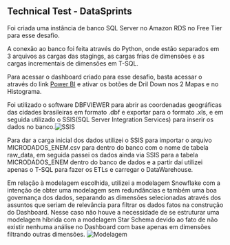 ## Technical Test - DataSprints


Foi criada uma instância de banco SQL Server no Amazon RDS no Free Tier para esse desafio.

A conexão ao banco foi feita através do Python, onde estão separados em 3 arquivos as cargas das stagings, as cargas frias de dimensões e as cargas incrementais de dimensões em T-SQL.

Para acessar o dashboard criado para esse desafio, basta acessar o através do link [Power BI](https://app.powerbi.com/view?r=eyJrIjoiMWIyYTVlNjUtZTNkYS00OTg5LWE2ZGYtODk5MjY1YmIxN2ViIiwidCI6IjE0Y2JkNWE3LWVjOTQtNDZiYS1iMzE0LWNjMGZjOTcyYTE2MSIsImMiOjh9) e ativar os botões de Dril Down nos 2 Mapas e no Histograma.

Foi utilizado o software DBFVIEWER para abrir as coordenadas geográficas das cidades brasileiras em formato .dbf e exportar para o formato .xls, e em seguida utilizado o SSIS(SQL Server Integration Services) para inserir os dados no banco.![SSIS](https://github.com/henriquemovi/Technical-Test/blob/master/SSIS%20Teste%20T%C3%A9cnico%20-%20DataSprints.png)

Para dar a carga inicial dos dados utilizei o SSIS para importar o arquivo MICRODADOS_ENEM.csv para dentro do banco com o nome de tabela raw_data, em seguida passei os dados ainda via SSIS para a tabela MICRODADOS_ENEM dentro do banco de dados e a partir daí utilizei apenas o T-SQL para fazer os ETLs e carregar o DataWarehouse.

Em relação à modelagem escolhida, utilizei a modelagem Snowflake com a intenção de obter uma modelagem sem redundâncias e também uma boa governança dos dados, separando as dimensões selecionadas através dos assuntos que seriam de relevância para filtrar os dados fatos na construção do Dashboard. Nesse caso não houve a necessidade de se estruturar uma modelagem híbrida com a modelagem Star Schema devido ao fato de não existir nenhuma análise no Dashboard com base apenas em dimensões filtrando outras dimensões. ![Modelagem](https://github.com/henriquemovi/Technical-Test/blob/master/Modelagem%20Teste%20T%C3%A9cnico%20-%20DataSprints.png)


